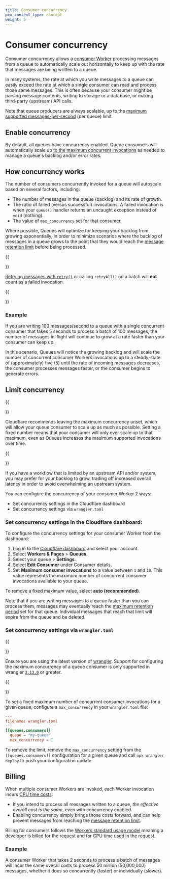 ```yaml
---
title: Consumer concurrency
pcx_content_type: concept
weight: 5
---
```


# Consumer concurrency

Consumer concurrency allows a [consumer Worker](/queues/reference/how-queues-works/#consumers) processing messages from a queue to automatically scale out horizontally to keep up with the rate that messages are being written to a queue.

In many systems, the rate at which you write messages to a queue can easily exceed the rate at which a single consumer can read and process those same messages. This is often because your consumer might be parsing message contents, writing to storage or a database, or making third-party (upstream) API calls.

Note that queue producers are always scalable, up to the [maximum supported messages-per-second](/queues/platform/limits/) (per queue) limit.

## Enable concurrency

By default, all queues have concurrency enabled. Queue consumers will automatically scale up [to the maximum concurrent invocations](/queues/platform/limits/) as needed to manage a queue's backlog and/or error rates.

## How concurrency works

The number of consumers concurrently invoked for a queue will autoscale based on several factors, including:

* The number of messages in the queue (backlog) and its rate of growth.
* The ratio of failed (versus successful) invocations. A failed invocation is when your `queue()` handler returns an uncaught exception instead of `void` (nothing).
* The value of `max_concurrency` set for that consumer.

Where possible, Queues will optimize for keeping your backlog from growing exponentially, in order to minimize scenarios where the backlog of messages in a queue grows to the point that they would reach the [message retention limit](/queues/platform/limits/) before being processed.

{{<Aside type="note" header="Consumer concurrency and retried messages">}}

[Retrying messages with `retry()`](/queues/configuration/batching-retries/#explicit-acknowledgement-and-retries) or calling `retryAll()` on a batch will **not** count as a failed invocation.

{{</Aside>}}

### Example

If you are writing 100 messages/second to a queue with a single concurrent consumer that takes 5 seconds to process a batch of 100 messages, the number of messages in-flight will continue to grow at a rate faster than your consumer can keep up.

In this scenario, Queues will notice the growing backlog and will scale the number of concurrent consumer Workers invocations up to a steady-state of (approximately) five (5) until the rate of incoming messages decreases, the consumer processes messages faster, or the consumer begins to generate errors.

## Limit concurrency

{{<Aside type="warning" header="Recommended concurrency setting">}}

Cloudflare recommends leaving the maximum concurrency unset, which will allow your queue consumer to scale up as much as possible. Setting a fixed number means that your consumer will only ever scale up to that maximum, even as Queues increases the maximum supported invocations over time.

{{</Aside>}}

If you have a workflow that is limited by an upstream API and/or system, you may prefer for your backlog to grow, trading off increased overall latency in order to avoid overwhelming an upstream system.

You can configure the concurrency of your consumer Worker 2 ways:

* Set concurrency settings in the Cloudflare dashboard
* Set concurrency settings via `wrangler.toml`

### Set concurrency settings in the Cloudflare dashboard:

To configure the concurrency settings for your consumer Worker from the dashboard: 

1. Log in to the [Cloudflare dashboard](https://dash.cloudflare.com) and select your account.
2. Select **Workers & Pages** > **Queues**.
3. Select your queue > **Settings**.
4. Select **Edit Consumer** under Consumer details.
5. Set **Maximum consumer invocations** to a value between `1` and `10`. This value represents the maximum number of concurrent consumer invocations available to your queue.

To remove a fixed maximum value, select **auto (recommended)**.

Note that if you are writing messages to a queue faster than you can process them, messages may eventually reach the [maximum retention period](/queues/platform/limits/) set for that queue. Individual messages that reach that limit will expire from the queue and be deleted.

### Set concurrency settings via `wrangler.toml`

{{<Aside type="note">}}

Ensure you are using the latest version of [wrangler](/workers/wrangler/install-and-update/). Support for configuring the maximum concurrency of a queue consumer is only supported in wrangler [`2.13.0`](https://github.com/cloudflare/workers-sdk/releases/tag/wrangler%402.13.0) or greater.

{{</Aside>}}

To set a fixed maximum number of concurrent consumer invocations for a given queue, configure a `max_concurrency` in your `wrangler.toml` file:

```toml
---
filename: wrangler.toml
---
[[queues.consumers]]
  queue = "my-queue"
  max_concurrency = 1
```

To remove the limit, remove the `max_concurrency` setting from the `[[queues.consumers]]` configuration for a given queue and call `npx wrangler deploy` to push your configuration update.

<!-- Not yet available but will be very soon
### wrangler CLI

```sh
# where `N` is a positive integer between 1 and 10
$ wrangler queues consumer update <script-name> --max-concurrency=N
```

To remove the limit and allow Queues to scale your consumer to the maximum number of invocations, call `consumer update`  without any flags:

```sh
# Call update without passing a flag to allow concurrency to scale to the maximum
$ wrangler queues consumer update <script-name>
```
-->
## Billing

When multiple consumer Workers are invoked, each Worker invocation incurs [CPU time costs](/workers/platform/pricing/#workers).

* If you intend to process all messages written to a queue, _the effective overall cost is the same_, even with concurrency enabled.
* Enabling concurrency simply brings those costs forward, and can help prevent messages from reaching the [message retention limit](/queues/platform/limits/).

Billing for consumers follows the [Workers standard usage model](/workers/platform/pricing/#example-pricing-standard-usage-model) meaning a developer is billed for the request and for CPU time used in the request.

### Example

A consumer Worker that takes 2 seconds to process a batch of messages will incur the same overall costs to process 50 million (50,000,000) messages, whether it does so concurrently (faster) or individually (slower).
